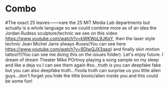 # Combo
#The exact 25 leaves--->are the 25 MIT Media Lab departments but actually is a whole language so we could combine more as of an idea the Jordan Rudess sculpture/technic we see on this video https://www.youtube.com/watch?v=kWKWoL9JKqY, then the laser style technic  Jean Michel Jarre always #uses(You can see here https://www.youtube.com/watch?v=9DlwQJX3qag) and finally skin motion tattoo!!!(You can see me doing this on the issues folder). Let's enjoy future. I dream of dream Theater Mike POrtnoy playing a song sample on my sleep and like a deja vu I can see them again #so...truth is you can deepfake fake but you can also deepfake truth...!!voila truth can surprise us you little alien guys...don't forget you hide the little bionic/alien inside you and this could be some fun!
